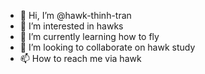 - 👋 Hi, I’m @hawk-thinh-tran
- 👀 I’m interested in hawks
- 🌱 I’m currently learning how to fly
- 💞️ I’m looking to collaborate on hawk study
- 📫 How to reach me via hawk

<!---
hawk-thinh-tran/hawk-thinh-tran is a ✨ special ✨ repository because its `README.md` (this file) appears on your GitHub profile.
You can click the Preview link to take a look at your changes.
--->
